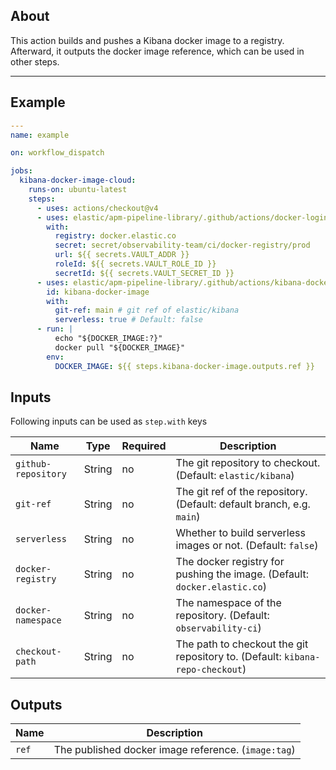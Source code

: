 ## About

This action builds and pushes a Kibana docker image to a registry.
Afterward, it outputs the docker image reference, which can be used in other steps.
___

## Example

```yaml
---
name: example

on: workflow_dispatch

jobs:
  kibana-docker-image-cloud:
    runs-on: ubuntu-latest
    steps:
      - uses: actions/checkout@v4
      - uses: elastic/apm-pipeline-library/.github/actions/docker-login@current
        with:
          registry: docker.elastic.co
          secret: secret/observability-team/ci/docker-registry/prod
          url: ${{ secrets.VAULT_ADDR }}
          roleId: ${{ secrets.VAULT_ROLE_ID }}
          secretId: ${{ secrets.VAULT_SECRET_ID }}
      - uses: elastic/apm-pipeline-library/.github/actions/kibana-docker-image@current
        id: kibana-docker-image
        with:
          git-ref: main # git ref of elastic/kibana
          serverless: true # Default: false
      - run: |
          echo "${DOCKER_IMAGE:?}"
          docker pull "${DOCKER_IMAGE}"
        env:
          DOCKER_IMAGE: ${{ steps.kibana-docker-image.outputs.ref }}


```

## Inputs

Following inputs can be used as `step.with` keys

| Name                 | Type   | Required | Description                                                                   |
|----------------------|--------|----------|-------------------------------------------------------------------------------|
| `github-repository`  | String | no       | The git repository to checkout. (Default: `elastic/kibana`)                   |
| `git-ref`            | String | no       | The git ref of the repository. (Default: default branch, e.g. `main`)         |
| `serverless`         | String | no       | Whether to build serverless images or not. (Default: `false`)                 |
| `docker-registry`    | String | no       | The docker registry for pushing the image. (Default: `docker.elastic.co`)     |
| `docker-namespace`   | String | no       | The namespace of the repository. (Default: `observability-ci`)                |
| `checkout-path`      | String | no       | The path to checkout the git repository to. (Default: `kibana-repo-checkout`) |

## Outputs

| Name   | Description                                         |
|--------|-----------------------------------------------------|
| `ref`  | The published docker image reference. (`image:tag`) |

